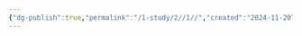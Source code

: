 ```yaml
---
{"dg-publish":true,"permalink":"/1-study/2//1//","created":"2024-11-20T21:02:28.299+09:00","updated":"2025-06-03T20:07:21.001+09:00"}
---
```


